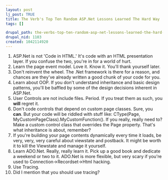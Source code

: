 ```yaml
--- 
layout: post
lj_post: TRUE
title: The Verb's Top Ten Random ASP.Net Lessons Learned The Hard Way
tags: []

drupal_path: the-verbs-top-ten-random-asp-net-lessons-learned-the-hard-way
drupal_nid: 1103
created: 1042114920
---
```

<ol>
<li>ASP.Net is not 'Code in HTML.' It's code with an HTML presentation layer. If you confuse the two, you're in for a world of hurt.</li>
<li>Learn the page event model. Love it. Know it. You'll thank yourself later.</li>
<li>Don't reinvent the wheel. The .Net framework is there for a reason, and chances are they've already written a good chunk of your code for you.</li>
<li>Learn about OOP. If you don't understand inheritance and basic design patterns, you'll be baffled by some of the design decisions inherent in ASP.Net.</li>
<li>User Controls are not include files. Period. If you treat them as such, you <b>will</b> regret it.</li>
<li>Don't code controls that depend on custom page classes. Sure, you <b>can</b>. But your code will be riddled with stuff like:  CType(Page, MyCustomPageClass).MyCustomFunction(). If you really, really need to? Make a custom control class that overrides the Page property. That's what inheritance is about, remember?</li>
<li>If you're building your page contents dynamically every time it loads, be very, very, very careful about viewstate and postback. It might be worth it to kill the Viewstate and manage it yourself.</li>
<li>Learn ADO.Net. Really, really learn it. Pick up a good book and dedicate a weekend or two to it. ADO.Net is more flexible, but very scary if you're used to Connection->Recordset->Html hacking.</li>
<li>Use Tracing.</li>
<li>Did I mention that you should use tracing?</li>
</ol>
